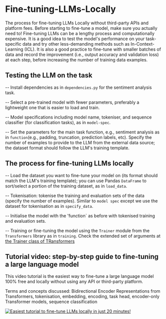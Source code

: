 # Fine-tuning-LLMs-Locally
The process for fine-tuning LLMs Locally without third-party APIs and platform fees. Before starting to fine-tune a model, make sure you actually need to! Fine-tuning LLMs can be a lengthy process and computationally expensive. It is a good idea to test the model's performance on your task-specific data and try other less-demanding methods such as In-Context-Learning (ICL). It is also a good practice to fine-tune with smaller batches of data and record the improvement (i.e., output accuracy and validation loss) at each step, before increasing the number of training data examples.

## Testing the LLM on the task

-- Install dependencies as in `dependencies.py` for the sentiment analysis task.

-- Select a pre-trained model with fewer parameters, preferably a lightweight one that is easier to load and train.

-- Model specifications including model name, tokeniser, and sequence classifier (for classification tasks), as in `model-spec`.

--  Set the parameters for the main task function, e.g., sentiment analysis as in `function`(e.g., padding, truncation, prediction labels, etc). Specify the number of examples to provide to the LLM from the external data source; the dataset format should follow the LLM's training template.

## The process for fine-tuning LLMs locally 

-- Load the dataset you want to fine-tune your model on (its format should match the LLM's training template); you can use Pandas `DataFrame` to sort/select a portion of the training dataset, as in `load_data`.

 -- Tokenisation: tokenise the training and evaluation sets of the data (specify the number of examples). Similar to `model spec` except we use the dataset for tokenisation as in `specify_data`.

 -- Initialise the model with the 'function` as before with tokenised training and evaluation sets.

 -- Training or fine-tuning the model using the `Trainer` module from the `Transformers` library as in `training`.  Check the extended set of arguments at [the Trainer class of TRansformers](https://huggingface.co/docs/transformers/en/main_classes/trainer)

 ## Tutorial video: step-by-step guide to fine-tuning a large language model

This video tutorial is the easiest way to fine-tune a large language model 100% free and locally without using any API or third-party platform.

Terms and concepts discussed: Bidirectional Encoder Representations from Transformers, tokenisation, embedding, encoding, task head, encoder-only Transformer models, sequence classification

[![Easiest tutorial to fine-tune LLMs locally in just 20 minutes!](https://img.youtube.com/vi/oG0jsMVTg9w/maxresdefault.jpg)](https://youtu.be/oG0jsMVTg9w) 
